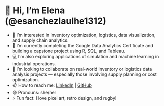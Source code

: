 # 👋 Hi, I’m Elena (@esanchezlaulhe1312)

- 👀 I’m interested in inventory optimization, logistics, data visualization, and supply chain analytics.
- 🌱 I’m currently completing the Google Data Analytics Certificate and building a capstone project using R, SQL, and Tableau.
- 💻 I’m also exploring applications of simulation and machine learning in industrial operations.
- 💞️ I’m looking to collaborate on real-world inventory or logistics data analysis projects — especially those involving supply planning or cost optimization.
- 📫 How to reach me: [LinkedIn](https://www.linkedin.com/in/elena-sanchez-laulhe/) | [GitHub](https://github.com/esanchezlaulhe1312)
- 😄 Pronouns: she/her
- ⚡ Fun fact: I love pixel art, retro design, and rugby!

<!---
esanchezlaulhe1312/esanchezlaulhe1312 is a ✨ special ✨ repository because its `README.md` (this file) appears on your GitHub profile.
You can click the Preview link to take a look at your changes.
